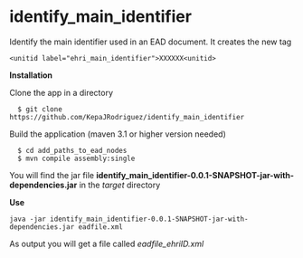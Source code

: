 identify_main_identifier
========================

Identify the main identifier used in an EAD document.
It creates the new tag 
```
<unitid label="ehri_main_identifier">XXXXXX<unitid>
```


**Installation**

Clone the app in a directory

```
  $ git clone https://github.com/KepaJRodriguez/identify_main_identifier
```


Build the application (maven 3.1 or higher version needed)
```
  $ cd add_paths_to_ead_nodes
  $ mvn compile assembly:single
```


You will find the jar file **identify_main_identifier-0.0.1-SNAPSHOT-jar-with-dependencies.jar** in the 
*target* directory


**Use**

```
java -jar identify_main_identifier-0.0.1-SNAPSHOT-jar-with-dependencies.jar eadfile.xml
```

As output you will get a file called *eadfile_ehriID.xml*
